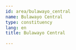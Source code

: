 ```yaml
---
id: area/bulawayo_central
name: Bulawayo Central
type: constituency
lang: en
title: Bulawayo Central

---
```

